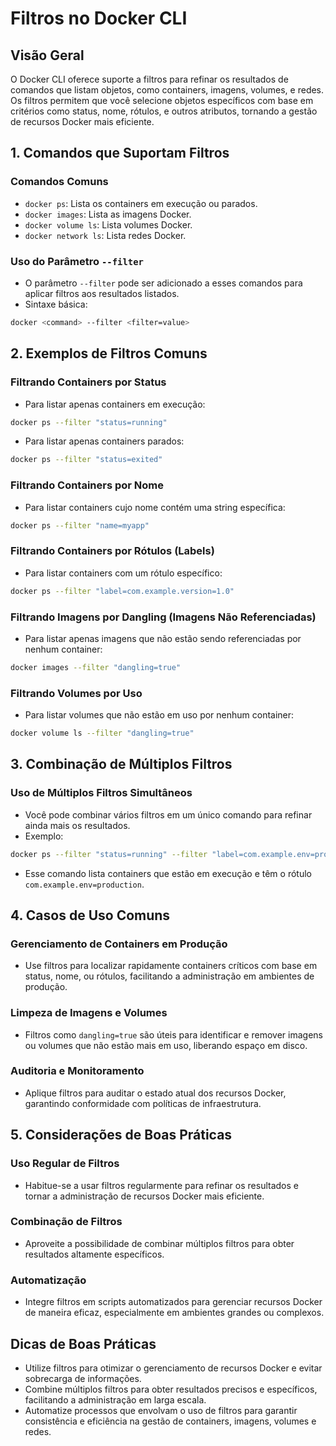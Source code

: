 
# Filtros no Docker CLI

## Visão Geral
O Docker CLI oferece suporte a filtros para refinar os resultados de comandos que listam objetos, como containers, imagens, volumes, e redes. Os filtros permitem que você selecione objetos específicos com base em critérios como status, nome, rótulos, e outros atributos, tornando a gestão de recursos Docker mais eficiente.

## 1. Comandos que Suportam Filtros

### Comandos Comuns
- `docker ps`: Lista os containers em execução ou parados.
- `docker images`: Lista as imagens Docker.
- `docker volume ls`: Lista volumes Docker.
- `docker network ls`: Lista redes Docker.

### Uso do Parâmetro `--filter`
- O parâmetro `--filter` pode ser adicionado a esses comandos para aplicar filtros aos resultados listados.
- Sintaxe básica:

```bash
docker <command> --filter <filter=value>
```

## 2. Exemplos de Filtros Comuns

### Filtrando Containers por Status
- Para listar apenas containers em execução:

```bash
docker ps --filter "status=running"
```

- Para listar apenas containers parados:

```bash
docker ps --filter "status=exited"
```

### Filtrando Containers por Nome
- Para listar containers cujo nome contém uma string específica:

```bash
docker ps --filter "name=myapp"
```

### Filtrando Containers por Rótulos (Labels)
- Para listar containers com um rótulo específico:

```bash
docker ps --filter "label=com.example.version=1.0"
```

### Filtrando Imagens por Dangling (Imagens Não Referenciadas)
- Para listar apenas imagens que não estão sendo referenciadas por nenhum container:

```bash
docker images --filter "dangling=true"
```

### Filtrando Volumes por Uso
- Para listar volumes que não estão em uso por nenhum container:

```bash
docker volume ls --filter "dangling=true"
```

## 3. Combinação de Múltiplos Filtros

### Uso de Múltiplos Filtros Simultâneos
- Você pode combinar vários filtros em um único comando para refinar ainda mais os resultados.
- Exemplo:

```bash
docker ps --filter "status=running" --filter "label=com.example.env=production"
```

- Esse comando lista containers que estão em execução e têm o rótulo `com.example.env=production`.

## 4. Casos de Uso Comuns

### Gerenciamento de Containers em Produção
- Use filtros para localizar rapidamente containers críticos com base em status, nome, ou rótulos, facilitando a administração em ambientes de produção.

### Limpeza de Imagens e Volumes
- Filtros como `dangling=true` são úteis para identificar e remover imagens ou volumes que não estão mais em uso, liberando espaço em disco.

### Auditoria e Monitoramento
- Aplique filtros para auditar o estado atual dos recursos Docker, garantindo conformidade com políticas de infraestrutura.

## 5. Considerações de Boas Práticas

### Uso Regular de Filtros
- Habitue-se a usar filtros regularmente para refinar os resultados e tornar a administração de recursos Docker mais eficiente.

### Combinação de Filtros
- Aproveite a possibilidade de combinar múltiplos filtros para obter resultados altamente específicos.

### Automatização
- Integre filtros em scripts automatizados para gerenciar recursos Docker de maneira eficaz, especialmente em ambientes grandes ou complexos.

## Dicas de Boas Práticas
- Utilize filtros para otimizar o gerenciamento de recursos Docker e evitar sobrecarga de informações.
- Combine múltiplos filtros para obter resultados precisos e específicos, facilitando a administração em larga escala.
- Automatize processos que envolvam o uso de filtros para garantir consistência e eficiência na gestão de containers, imagens, volumes e redes.

